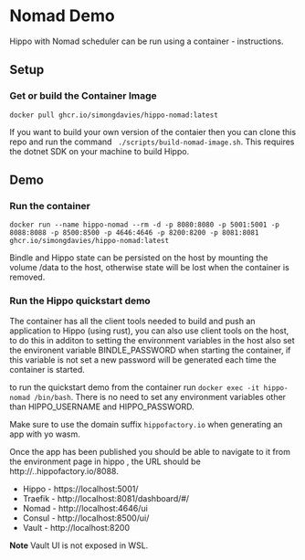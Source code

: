 # Nomad Demo

Hippo with Nomad scheduler can be run using a container - instructions.

## Setup

### Get or build the Container Image

```shell
docker pull ghcr.io/simongdavies/hippo-nomad:latest
```

If you want to build your own version of the contaier then you can clone this repo and run the command ` ./scripts/build-nomad-image.sh`. This requires the dotnet SDK on your machine to build Hippo.

## Demo

### Run the container

```
docker run --name hippo-nomad --rm -d -p 8080:8080 -p 5001:5001 -p 8088:8088 -p 8500:8500 -p 4646:4646 -p 8200:8200 -p 8081:8081 ghcr.io/simongdavies/hippo-nomad:latest
```

Bindle and Hippo state can be persisted on the host by mounting the volume /data to the host, otherwise state will be lost when the container is removed.

### Run the Hippo quickstart demo

The container has all the client tools needed to build and push an application to Hippo (using rust), you can also use client tools on the host, to do this in additon to setting the environment variables in the host also set the environent variable BINDLE_PASSWORD when starting the container, if this variable is not set a new password will be generated each time the container is started.

to run the quickstart demo from the container run `docker exec -it hippo-nomad /bin/bash`. There is no need to set any environment variables other than HIPPO_USERNAME and HIPPO_PASSWORD.


Make sure to use the domain suffix `hippofactory.io` when generating an app with yo wasm.

Once the app has been published you should be able to navigate to it from the environment page in hippo , the URL should be http://<channel>.<app>.hippofactory.io/8088.


- Hippo - https://localhost:5001/
- Traefik - http://localhost:8081/dashboard/#/
- Nomad -  http://localhost:4646/ui
- Consul - http://localhost:8500/ui/
- Vault - http://localhost:8200

**Note** Vault UI is not exposed in WSL.
